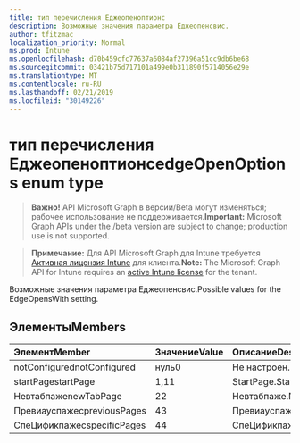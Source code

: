 ```yaml
---
title: тип перечисления Еджеопеноптионс
description: Возможные значения параметра Еджеопенсвис.
author: tfitzmac
localization_priority: Normal
ms.prod: Intune
ms.openlocfilehash: d70b459cfc77637a6084af27396a51cc9db6be68
ms.sourcegitcommit: 03421b75d717101a499e0b311890f5714056e29e
ms.translationtype: MT
ms.contentlocale: ru-RU
ms.lasthandoff: 02/21/2019
ms.locfileid: "30149226"
---
```

# <a name="edgeopenoptions-enum-type"></a><span data-ttu-id="98ef6-103">тип перечисления Еджеопеноптионс</span><span class="sxs-lookup"><span data-stu-id="98ef6-103">edgeOpenOptions enum type</span></span>

> <span data-ttu-id="98ef6-104">**Важно!** API Microsoft Graph в версии/Beta могут изменяться; рабочее использование не поддерживается.</span><span class="sxs-lookup"><span data-stu-id="98ef6-104">**Important:** Microsoft Graph APIs under the /beta version are subject to change; production use is not supported.</span></span>

> <span data-ttu-id="98ef6-105">**Примечание:** Для API Microsoft Graph для Intune требуется [Активная лицензия Intune](https://go.microsoft.com/fwlink/?linkid=839381) для клиента.</span><span class="sxs-lookup"><span data-stu-id="98ef6-105">**Note:** The Microsoft Graph API for Intune requires an [active Intune license](https://go.microsoft.com/fwlink/?linkid=839381) for the tenant.</span></span>

<span data-ttu-id="98ef6-106">Возможные значения параметра Еджеопенсвис.</span><span class="sxs-lookup"><span data-stu-id="98ef6-106">Possible values for the EdgeOpensWith setting.</span></span>

## <a name="members"></a><span data-ttu-id="98ef6-107">Элементы</span><span class="sxs-lookup"><span data-stu-id="98ef6-107">Members</span></span>
|<span data-ttu-id="98ef6-108">Элемент</span><span class="sxs-lookup"><span data-stu-id="98ef6-108">Member</span></span>|<span data-ttu-id="98ef6-109">Значение</span><span class="sxs-lookup"><span data-stu-id="98ef6-109">Value</span></span>|<span data-ttu-id="98ef6-110">Описание</span><span class="sxs-lookup"><span data-stu-id="98ef6-110">Description</span></span>|
|:---|:---|:---|
|<span data-ttu-id="98ef6-111">notConfigured</span><span class="sxs-lookup"><span data-stu-id="98ef6-111">notConfigured</span></span>|<span data-ttu-id="98ef6-112">нуль</span><span class="sxs-lookup"><span data-stu-id="98ef6-112">0</span></span>|<span data-ttu-id="98ef6-113">Не настроен.</span><span class="sxs-lookup"><span data-stu-id="98ef6-113">Not configured.</span></span>|
|<span data-ttu-id="98ef6-114">startPage</span><span class="sxs-lookup"><span data-stu-id="98ef6-114">startPage</span></span>|<span data-ttu-id="98ef6-115">1,1</span><span class="sxs-lookup"><span data-stu-id="98ef6-115">1</span></span>|<span data-ttu-id="98ef6-116">StartPage.</span><span class="sxs-lookup"><span data-stu-id="98ef6-116">StartPage.</span></span>|
|<span data-ttu-id="98ef6-117">Невтабпаже</span><span class="sxs-lookup"><span data-stu-id="98ef6-117">newTabPage</span></span>|<span data-ttu-id="98ef6-118">2</span><span class="sxs-lookup"><span data-stu-id="98ef6-118">2</span></span>|<span data-ttu-id="98ef6-119">Невтабпаже.</span><span class="sxs-lookup"><span data-stu-id="98ef6-119">NewTabPage.</span></span>|
|<span data-ttu-id="98ef6-120">Превиауспажес</span><span class="sxs-lookup"><span data-stu-id="98ef6-120">previousPages</span></span>|<span data-ttu-id="98ef6-121">4</span><span class="sxs-lookup"><span data-stu-id="98ef6-121">3</span></span>|<span data-ttu-id="98ef6-122">Превиауспажес.</span><span class="sxs-lookup"><span data-stu-id="98ef6-122">PreviousPages.</span></span>|
|<span data-ttu-id="98ef6-123">СпеЦификпажес</span><span class="sxs-lookup"><span data-stu-id="98ef6-123">specificPages</span></span>|<span data-ttu-id="98ef6-124">4</span><span class="sxs-lookup"><span data-stu-id="98ef6-124">4</span></span>|<span data-ttu-id="98ef6-125">СпеЦификпажес.</span><span class="sxs-lookup"><span data-stu-id="98ef6-125">SpecificPages.</span></span>|




